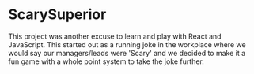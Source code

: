 # ScarySuperior

This project was another excuse to learn and play with React and JavaScript. This started out as a running joke in the workplace where we would say our managers/leads were 'Scary' and we decided to make it a fun game with a whole point system to take the joke further.

